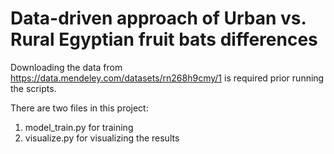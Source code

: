 # Data-driven approach of Urban vs. Rural Egyptian fruit bats differences

Downloading the data from https://data.mendeley.com/datasets/rn268h9cmy/1 is required prior running the scripts.

There are two files in this project:

1. model_train.py for training
2. visualize.py for visualizing the results

